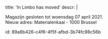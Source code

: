 title: 'In Limbo has moved'
descr: |
  <p>Magazijn gesloten tot woensdag 07 april 2021.<br>Nieuw adres: Materialenkaai - 1000 Brussel
  </p>
  
id: 89a6b426-c4f6-4f5f-afbd-3b74fc98c56b
